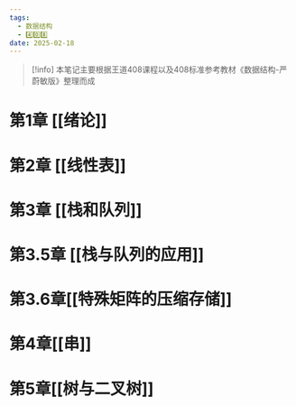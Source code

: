 ```yaml
---
tags:
  - 数据结构
  - 4️⃣0️⃣8️⃣
date: 2025-02-18
---
```

>[!info]
>本笔记主要根据王道408课程以及408标准参考教材《数据结构-严蔚敏版》整理而成
# 第1章 [[绪论]]
# 第2章 [[线性表]]
# 第3章 [[栈和队列]]
# 第3.5章 [[栈与队列的应用]]
# 第3.6章[[特殊矩阵的压缩存储]]
# 第4章[[串]]
# 第5章[[树与二叉树]]

